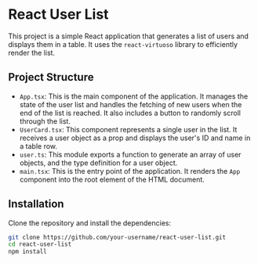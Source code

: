 # React User List

This project is a simple React application that generates a list of users and displays them in a table. It uses the `react-virtuoso` library to efficiently render the list.

## Project Structure

- `App.tsx`: This is the main component of the application. It manages the state of the user list and handles the fetching of new users when the end of the list is reached. It also includes a button to randomly scroll through the list.
- `UserCard.tsx`: This component represents a single user in the list. It receives a user object as a prop and displays the user's ID and name in a table row.
- `user.ts`: This module exports a function to generate an array of user objects, and the type definition for a user object.
- `main.tsx`: This is the entry point of the application. It renders the `App` component into the root element of the HTML document.

## Installation

Clone the repository and install the dependencies:

```bash
git clone https://github.com/your-username/react-user-list.git
cd react-user-list
npm install
```
